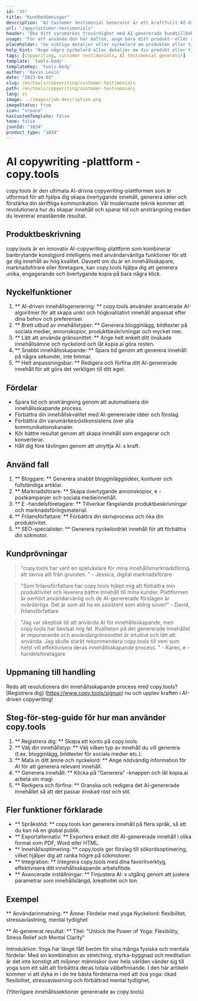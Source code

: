 ```yaml
---
id: "34"
title: "Kundbedömningar"
description: "AI Customer Vestimonial Generator är ett kraftfullt AI-drivet verktyg som hjälper till att skapa realistiska och engagerande kundtillbedömningar för dina produkter eller tjänster.  Spara tid och ansträngning genom att generera autentiska klingande vittnesmål som belyser fördelarna och värdet på dina erbjudanden."
url: "/app/customer-testimonials"
header: "Öka ditt varumärkes trovärdighet med AI-genererade kundtillbehör."
usage: "För att använda den här mallen, ange bara ditt produkt- eller servicenamn, nyckelord eller nyckelfunktioner, tillsammans med alla kundnamn eller platser du vill inkludera.  Detta verktyg kommer sedan att generera ett övertygande och engagerande kundtvetande baserat på din input."
placeholder: "Ge viktiga detaljer eller nyckelord om produkten eller tjänsten, t.ex.  Produktnamn som 'yogamat', nyckelfunktioner som 'icke-halk', 'miljövänlig' eller kundnamn och platser (valfritt)."
help_hint: "Ange några nyckelord eller detaljer om din produkt eller tjänst, så skapar vi ett tvingande kundtvetande baserat på din input. Valfritt kan du också ange kundnamn och platser."
tags: [Copywriting, customer testimonials, AI testimonial generator]
template: 'tools-body'
templateKey: 'tools-body'
author: 'Kevin Levin'
date: "2023-04-03"
slug: /en/tools/copywriting/customer-testimonials
path: /en/tools/copywriting/customer-testimonials
lang: sv
image: ../images/job-description.png
imageStatus: true
icon: "vrpano"
hasCustomTemplate: false
tone: false
jsonId: "1034"
product_type: "1034"
---
```

# AI copywriting -plattform - copy.tools

copy.tools är den ultimata AI-drivna copywriting-plattformen som är utformad för att hjälpa dig skapa övertygande innehåll, generera idéer och förstärka din skriftliga kommunikation.  Vår modernaste teknik kommer att revolutionera hur du skapar innehåll och sparar tid och ansträngning medan du levererar enastående resultat.

## Produktbeskrivning

copy.tools är en innovativ AI-copywriting-plattform som kombinerar banbrytande konstgjord intelligens med användarvänliga funktioner för att ge dig innehåll av hög kvalitet.  Oavsett om du är en innehållsskapare, marknadsförare eller företagare, kan copy.tools hjälpa dig att generera unika, engagerande och övertygande kopia på bara några klick.

## Nyckelfunktioner

1. ** AI-driven innehållsgenerering: ** copy.tools använder avancerade AI-algoritmer för att skapa unikt och högkvalitativt innehåll anpassat efter dina behov och preferenser.
 2. ** Brett utbud av innehållstyper: ** Generera blogginlägg, bildtexter på sociala medier, annonskopior, produktbeskrivningar och mycket mer.
 3. ** Lätt att använda gränssnittet: ** Ange helt enkelt ditt önskade innehållsämne och nyckelord och låt kopia.ai göra resten.
 4. ** Snabbt innehållsskapande: ** Spara tid genom att generera innehåll på några sekunder, inte timmar.
 5. ** Helt anpassningsbar: ** Redigera och förfina ditt AI-genererade innehåll för att göra det verkligen till ditt eget.

## Fördelar

- Spara tid och ansträngning genom att automatisera din innehållsskapande process.
 - Förbättra din innehållskvalitet med AI-genererade idéer och förslag.
 - Förbättra din varumärkesröstkonsistens över alla kommunikationskanaler.
 - Kör bättre resultat genom att skapa innehåll som engagerar och konverterar.
 - Håll dig före tävlingen genom att utnyttja AI: s kraft.

## Använd fall

1. ** Bloggare: ** Generera snabbt blogginläggsidéer, konturer och fullständiga artiklar.
 2. ** Marknadsförare: ** Skapa övertygande annonskopior, e -postkampanjer och sociala medieinnehåll.
 3. ** E -handelsföretagare: ** Tillverkar fängslande produktbeskrivningar och marknadsföringsmaterial.
 4. ** Frilansförfattare: ** Förbättra din skrivprocess och öka din produktivitet.
 5. ** SEO-specialister: ** Generera nyckelordrikt innehåll för att förbättra din sökmotor.

## Kundprövningar

> "copy.tools har varit en spelväxlare för mina innehållsmarknadsföring.  att skriva allt från grunden. "  - Jessica, digital marknadsförare

> "Som frilansförfattare har copy.tools hjälpt mig att förbättra min produktivitet och leverera bättre innehåll till mina kunder. Plattformen är oerhört användarvänlig och de AI-genererade förslagen är ovärderliga. Det är som att ha en assistent som aldrig sover!"  - David, frilansförfattare

> "Jag var skeptisk till att använda AI för innehållsskapande, men copy.tools har bevisat mig fel. Kvaliteten på det genererade innehållet är imponerande och användargränssnittet är intuitivt och lätt att använda. Jag skulle starkt rekommendera copy.tools till vem som helst  vill effektivisera deras innehållsskapande process. "  - Karen, e -handelsföretagare

## Uppmaning till handling

Redo att revolutionera din innehållsskapande process med copy.tools?  [Registrera dig] (https://www.copy.tools/signup) nu och upplev kraften i AI-driven copywriting!

## Steg-för-steg-guide för hur man använder copy.tools

1. ** Registrera dig: ** Skapa ett konto på copy.tools.
 2. ** Välj din innehållstyp: ** Välj vilken typ av innehåll du vill generera (t.ex. blogginlägg, bildtexter för sociala medier etc.).
 3. ** Mata in ditt ämne och nyckelord: ** Ange nödvändig information för AI för att generera relevant innehåll.
 4. ** Generera innehåll: ** Klicka på "Generera" -knappen och låt kopia.ai arbeta sin magi.
 5. ** Redigera och förfina: ** Granska och redigera det AI-genererade innehållet så att det passar önskad röst och stil.

## Fler funktioner förklarade

- ** Språkstöd: ** copy.tools kan generera innehåll på flera språk, så att du kan nå en global publik.
 - ** Exportalternativ: ** Exportera enkelt ditt AI-genererade innehåll i olika format som PDF, Word eller HTML.
 - ** Innehållsoptimering: ** copy.tools ger förslag till sökordsoptimering, vilket hjälper dig att ranka högre på sökmotorer.
 - ** Integration: ** Integrera copy.tools med dina favoritverktyg, effektivisera ditt innehållsskapande arbetsflöde.
 - ** Avancerade inställningar: ** Finjustera AI: s utgång genom att justera parametrar som innehållslängd, kreativitet och ton.

## Exempel

** Användarinmatning: **
 Ämne: Fördelar med yoga
 Nyckelord: flexibilitet, stressavlastning, mental tydlighet

** AI-genererat resultat: **
 Titel: "Unlock the Power of Yoga: Flexibility, Stress Relief och Mental Clarity"

Introduktion: Yoga har länge fått beröm för sina många fysiska och mentala fördelar.  Med sin kombination av stretching, styrka-byggnad och meditation är det inte konstigt att miljoner människor över hela världen vänder sig till yoga som ett sätt att förbättra deras totala välbefinnande.  I den här artikeln kommer vi att dyka in i de tre bästa fördelarna med att öva yoga: ökad flexibilitet, stressavlastning och förbättrad mental tydlighet.

(Ytterligare innehållssektioner genererade av copy.tools)
